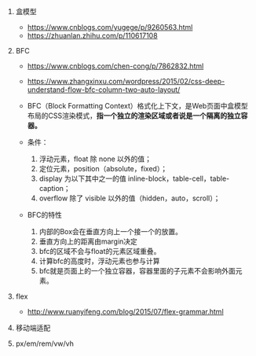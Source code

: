1. 盒模型
   - https://www.cnblogs.com/yugege/p/9260563.html
   - https://zhuanlan.zhihu.com/p/110617108

2. BFC
    - https://www.cnblogs.com/chen-cong/p/7862832.html
    - https://www.zhangxinxu.com/wordpress/2015/02/css-deep-understand-flow-bfc-column-two-auto-layout/

    - BFC（Block Formatting Context）格式化上下文，是Web页面中盒模型布局的CSS渲染模式，**指一个独立的渲染区域或者说是一个隔离的独立容器。**
    - 条件：
      1. 浮动元素，float 除 none 以外的值； 
      2. 定位元素，position（absolute，fixed）； 
      3. display 为以下其中之一的值 inline-block，table-cell，table-caption； 
      4. overflow 除了 visible 以外的值（hidden，auto，scroll）；

    - BFC的特性
      1. 内部的Box会在垂直方向上一个接一个的放置。
      2. 垂直方向上的距离由margin决定
      3. bfc的区域不会与float的元素区域重叠。
      4. 计算bfc的高度时，浮动元素也参与计算
      5. bfc就是页面上的一个独立容器，容器里面的子元素不会影响外面元素。


3. flex
    - http://www.ruanyifeng.com/blog/2015/07/flex-grammar.html

4. 移动端适配
5. px/em/rem/vw/vh